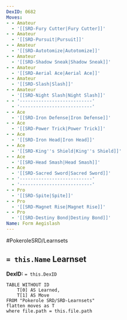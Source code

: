 ```yaml
---
DexID: 0682
Moves:
- - Amateur
  - '[[SRD-Fury Cutter|Fury Cutter]]'
- - Amateur
  - '[[SRD-Pursuit|Pursuit]]'
- - Amateur
  - '[[SRD-Autotomize|Autotomize]]'
- - Amateur
  - '[[SRD-Shadow Sneak|Shadow Sneak]]'
- - Amateur
  - '[[SRD-Aerial Ace|Aerial Ace]]'
- - Amateur
  - '[[SRD-Slash|Slash]]'
- - Amateur
  - '[[SRD-Night Slash|Night Slash]]'
- - '---------------------------'
  - '---------------------------'
- - Ace
  - '[[SRD-Iron Defense|Iron Defense]]'
- - Ace
  - '[[SRD-Power Trick|Power Trick]]'
- - Ace
  - '[[SRD-Iron Head|Iron Head]]'
- - Ace
  - '[[SRD-King''s Shield|King''s Shield]]'
- - Ace
  - '[[SRD-Head Smash|Head Smash]]'
- - Ace
  - '[[SRD-Sacred Sword|Sacred Sword]]'
- - '---------------------------'
  - '---------------------------'
- - Pro
  - '[[SRD-Spite|Spite]]'
- - Pro
  - '[[SRD-Magnet Rise|Magnet Rise]]'
- - Pro
  - '[[SRD-Destiny Bond|Destiny Bond]]'
Name: Form Aegislash
---
```


#PokeroleSRD/Learnsets

## `= this.Name` Learnset

**DexID:** `= this.DexID`

```dataview
TABLE WITHOUT ID
    T[0] AS Learned,
    T[1] AS Move
FROM "Pokerole SRD/SRD-Learnsets"
flatten moves as T
where file.path = this.file.path
```

